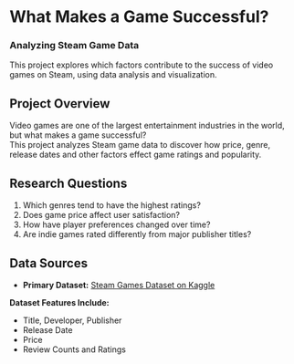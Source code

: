 # What Makes a Game Successful? 
### Analyzing Steam Game Data
This project explores which factors contribute to the success of video games on Steam, using data analysis and visualization.
## Project Overview
Video games are one of the largest entertainment industries in the world, but what makes a game successful?  
This project analyzes Steam game data to discover how price, genre, release dates and other factors effect game ratings and popularity.

##  Research Questions
1. Which genres tend to have the highest ratings?
2. Does game price affect user satisfaction?
3. How have player preferences changed over time?
4. Are indie games rated differently from major publisher titles?

##  Data Sources
- **Primary Dataset:** [Steam Games Dataset on Kaggle](https://www.kaggle.com/datasets/artermiloff/steam-games-dataset)
  
**Dataset Features Include:**
- Title, Developer, Publisher  
- Release Date  
- Price  
- Review Counts and Ratings
